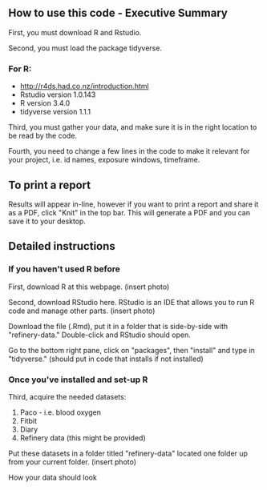 ## How to use this code - Executive Summary
First, you must download R and Rstudio.

Second, you must load the package tidyverse.
### For R:
+ http://r4ds.had.co.nz/introduction.html
+ Rstudio version 1.0.143
+ R version 3.4.0
+ tidyverse version 1.1.1

Third, you must gather your data, and make sure it is in the right location to be read by the code.

Fourth, you need to change a few lines in the code to make it relevant for your project, i.e. id names, exposure windows, timeframe.

## To print a report
Results will appear in-line, however if you want to print a report and share it as a PDF, click "Knit" in the top bar. This will generate a PDF and you can save it to your desktop.

## Detailed instructions
### If you haven't used R before
First, download R at this webpage. (insert photo)

Second, download RStudio here. RStudio is an IDE that allows you to run R code and manage other parts. (insert photo)

Download the file (.Rmd), put it in a folder that is side-by-side with "refinery-data." Double-click and RStudio should open. 

Go to the bottom right pane, click on "packages", then "install" and type in "tidyverse." (should put in code that installs if not installed)

### Once you've installed and set-up R

Third, acquire the needed datasets:
  1. Paco - i.e. blood oxygen
  2. Fitbit
  3. Diary
  4. Refinery data (this might be provided)
  
Put these datasets in a folder titled "refinery-data" located one folder up from your current folder. (insert photo)

How your data should look